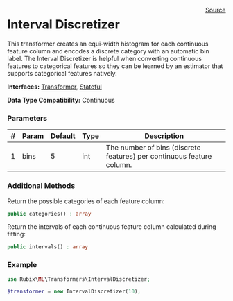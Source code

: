 <p><span style="float:right;"><a href="https://github.com/RubixML/RubixML/blob/master/src/Transformers/IntervalDiscretizer.php">Source</a></span></p>

# Interval Discretizer
This transformer creates an equi-width histogram for each continuous feature column and encodes a discrete category with an automatic bin label. The Interval Discretizer is helpful when converting continuous features to categorical features so they can be learned by an estimator that supports categorical features natively.

**Interfaces:** [Transformer](#transformers), [Stateful](#stateful)

**Data Type Compatibility:** Continuous

### Parameters
| # | Param | Default | Type | Description |
|---|---|---|---|---|
| 1 | bins | 5 | int | The number of bins (discrete features) per continuous feature column. |

### Additional Methods
Return the possible categories of each feature column:
```php
public categories() : array
```

Return the intervals of each continuous feature column calculated during fitting:
```php
public intervals() : array
```

### Example
```php
use Rubix\ML\Transformers\IntervalDiscretizer;

$transformer = new IntervalDiscretizer(10);
```